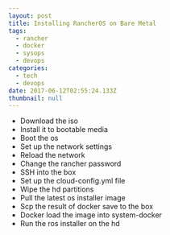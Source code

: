 ```yaml
---
layout: post
title: Installing RancherOS on Bare Metal
tags:
  - rancher
  - docker
  - sysops
  - devops
categories:
  - tech
  - devops
date: 2017-06-12T02:55:24.133Z
thumbnail: null
---
```

* Download the iso
* Install it to bootable media
* Boot the os
* Set up the network settings
* Reload the network
* Change the rancher password
* SSH into the box
* Set up the cloud-config.yml file
* Wipe the hd partitions
* Pull the latest os installer image
* Scp the result of docker save to the box
* Docker load the image into system-docker
* Run the ros installer on the hd
